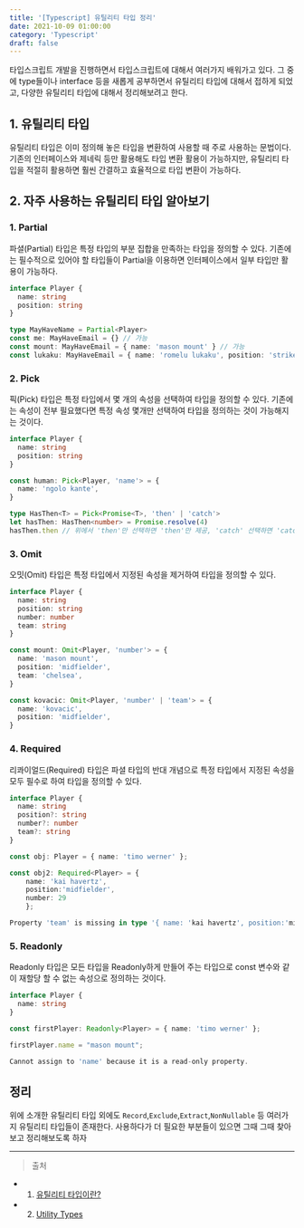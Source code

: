 ```yaml
---
title: '[Typescript] 유틸리티 타입 정리'
date: 2021-10-09 01:00:00
category: 'Typescript'
draft: false
---
```


타입스크립트 개발을 진행하면서 타입스크립트에 대해서 여러가지 배워가고 있다. 그 중에 type들이나 interface 등을 새롭게 공부하면서 유틸리티 타입에 대해서 접하게 되었고, 다양한 유틸리티 타입에 대해서 정리해보려고 한다.

## 1. 유틸리티 타입

유틸리티 타입은 이미 정의해 놓은 타입을 변환하여 사용할 때 주로 사용하는 문법이다. 기존의 인터페이스와 제네릭 등만 활용해도 타입 변환 활용이 가능하지만, 유틸리티 타입을 적절히 활용하면 훨씬 간결하고 효율적으로 타입 변환이 가능하다.

## 2. 자주 사용하는 유틸리티 타입 알아보기

### 1. Partial

파셜(Partial) 타입은 특정 타입의 부분 집합을 만족하는 타입을 정의할 수 있다. 기존에는 필수적으로 있어야 할 타입들이 Partial을 이용하면 인터페이스에서 일부 타입만 활용이 가능하다.

```ts
interface Player {
  name: string
  position: string
}

type MayHaveName = Partial<Player>
const me: MayHaveEmail = {} // 가능
const mount: MayHaveEmail = { name: 'mason mount' } // 가능
const lukaku: MayHaveEmail = { name: 'romelu lukaku', position: 'striker' } // 가능
```

### 2. Pick

픽(Pick) 타입은 특정 타입에서 몇 개의 속성을 선택하여 타입을 정의할 수 있다. 기존에는 속성이 전부 필요했다면 특정 속성 몇개만 선택하여 타입을 정의하는 것이 가능해지는 것이다.

```ts
interface Player {
  name: string
  position: string
}

const human: Pick<Player, 'name'> = {
  name: 'ngolo kante',
}

type HasThen<T> = Pick<Promise<T>, 'then' | 'catch'>
let hasThen: HasThen<number> = Promise.resolve(4)
hasThen.then // 위에서 'then'만 선택하면 'then'만 제공, 'catch' 선택하면 'catch만 제공'
```

### 3. Omit

오밋(Omit) 타입은 특정 타입에서 지정된 속성을 제거하여 타입을 정의할 수 있다.

```ts
interface Player {
  name: string
  position: string
  number: number
  team: string
}

const mount: Omit<Player, 'number'> = {
  name: 'mason mount',
  position: 'midfielder',
  team: 'chelsea',
}

const kovacic: Omit<Player, 'number' | 'team'> = {
  name: 'kovacic',
  position: 'midfielder',
}
```

### 4. Required

리콰이얼드(Required) 타입은 파셜 타입의 반대 개념으로 특정 타입에서 지정된 속성을 모두 필수로 하여 타입을 정의할 수 있다.

```ts
interface Player {
  name: string
  position?: string
  number?: number
  team?: string
}

const obj: Player = { name: 'timo werner' };

const obj2: Required<Player> = {
    name: 'kai havertz',
    position:'midfielder',
    number: 29
    };

Property 'team' is missing in type '{ name: 'kai havertz', position:'midfielder',number: 29 }' but required in type 'Required<Player>'.
```

### 5. Readonly

Readonly 타입은 모든 타입을 Readonly하게 만들어 주는 타입으로 const 변수와 같이 재할당 할 수 없는 속성으로 정의하는 것이다.

```ts
interface Player {
  name: string
}

const firstPlayer: Readonly<Player> = { name: 'timo werner' };

firstPlayer.name = "mason mount";

Cannot assign to 'name' because it is a read-only property.
```

## 정리

위에 소개한 유틸리티 타입 외에도 `Record`,`Exclude`,`Extract`,`NonNullable` 등 여러가지 유틸리티 타입들이 존재한다. 사용하다가 더 필요한 부분들이 있으면 그때 그때 찾아보고 정리해보도록 하자

---

> 출처

- 1. [유틸리티 타입이란?](https://joshua1988.github.io/ts/usage/utility.html#%EC%9C%A0%ED%8B%B8%EB%A6%AC%ED%8B%B0-%ED%83%80%EC%9E%85%EC%9D%B4%EB%9E%80)

- 2. [Utility Types](https://www.typescriptlang.org/docs/handbook/utility-types.html)
